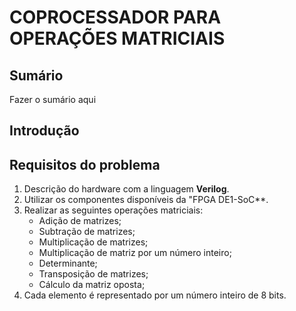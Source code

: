 # COPROCESSADOR PARA OPERAÇÕES MATRICIAIS

## Sumário
Fazer o sumário aqui

## Introdução

## Requisitos do problema

1. Descrição do hardware com a linguagem **Verilog**.
2. Utilizar os componentes disponíveis da "FPGA DE1-SoC**.
3. Realizar as seguintes operações matriciais:
   - Adição de matrizes;
   - Subtração de matrizes;
   - Multiplicação de matrizes;
   - Multiplicação de matriz por um número inteiro;
   - Determinante;
   - Transposição de matrizes;
   - Cálculo da matriz oposta;
4. Cada elemento é representado por um número inteiro de 8 bits.
